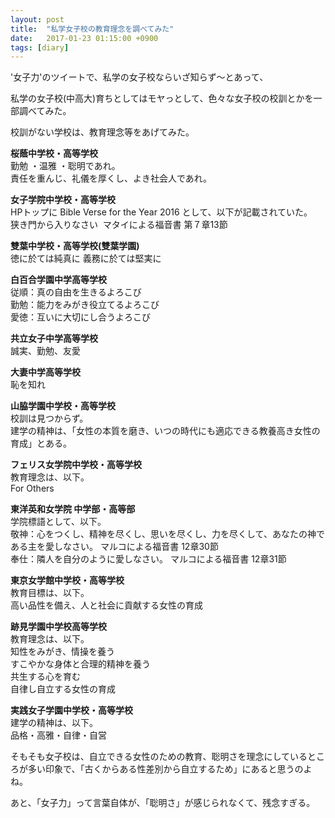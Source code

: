 ```yaml
---
layout: post
title:  "私学女子校の教育理念を調べてみた"
date:   2017-01-23 01:15:00 +0900
tags: [diary]
---
```

'女子力'のツイートで、私学の女子校ならいざ知らず～とあって、

私学の女子校(中高大)育ちとしてはモヤっとして、色々な女子校の校訓とかを一部調べてみた。

校訓がない学校は、教育理念等をあげてみた。


**桜蔭中学校・高等学校**  
勤勉 ・温雅 ・聡明であれ。  
責任を重んじ、礼儀を厚くし、よき社会人であれ。

**女子学院中学校・高等学校**  
HPトップに&nbsp;Bible Verse for the Year 2016 として、以下が記載されていた。  
狭き門から入りなさい &nbsp;マタイによる福音書 第７章13節

**雙葉中学校・高等学校(雙葉学園)**  
徳に於ては純真に 義務に於ては堅実に  

**白百合学園中学高等学校**  
従順：真の自由を生きるよろこび  
勤勉：能力をみがき役立てるよろこび  
愛徳：互いに大切にし合うよろこび

**共立女子中学高等学校**  
誠実、勤勉、友愛

**大妻中学高等学校**  
恥を知れ

**山脇学園中学校・高等学校**  
校訓は見つからず。  
建学の精神は、「女性の本質を磨き、いつの時代にも適応できる教養高き女性の育成」とある。

**フェリス女学院中学校・高等学校**  
教育理念は、以下。  
For Others

**東洋英和女学院 中学部・高等部**  
学院標語として、以下。  
敬神：心をつくし、精神を尽くし、思いを尽くし、力を尽くして、あなたの神である主を愛しなさい。 マルコによる福音書 12章30節  
奉仕：隣人を自分のように愛しなさい。 マルコによる福音書 12章31節

**東京女学館中学校・高等学校**  
教育目標は、以下。  
高い品性を備え、人と社会に貢献する女性の育成

**跡見学園中学校高等学校**  
教育理念は、以下。  
知性をみがき、情操を養う  
すこやかな身体と合理的精神を養う  
共生する心を育む  
自律し自立する女性の育成

**実践女子学園中学校・高等学校**  
建学の精神は、以下。  
品格・高雅・自律・自営


そもそも女子校は、自立できる女性のための教育、聡明さを理念にしているところが多い印象で、「古くからある性差別から自立するため」にあると思うのよね。


あと、「女子力」って言葉自体が、「聡明さ」が感じられなくて、残念すぎる。
